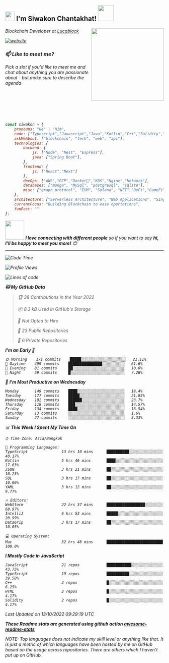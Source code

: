 <h2><img src="https://emojis.slackmojis.com/emojis/images/1531849430/4246/blob-sunglasses.gif?1531849430" width="30"/> I'm Siwakon Chantakhat! <img src="https://media.giphy.com/media/12oufCB0MyZ1Go/giphy.gif" width="50"></h2>
<img align='right' src="https://media.giphy.com/media/M9gbBd9nbDrOTu1Mqx/giphy.gif" width="230">
<p><em>Blockchain Developer at <a href="https://www.lucablock.io/">Lucablock

[![website](https://img.shields.io/badge/Website-46a2f1.svg?&style=flat-square&logo=Google-Chrome&logoColor=white&link=https://anmolsingh.me/)](https://siwakon.dev)


### 📫 Like to meet me?

Pick a slot if you'd like to meet me and chat about anything you are passionate about - but make sure to describe the agenda
<br />
<br />
<br />
<br />
<br />
<br />
<br />
```javascript
const siwakon = {
    pronouns: "He" | "Him",
    code: ["Typescript","Javascript","Java","Kotlin","C++","Solidity","Python","SQL"],
    askMeAbout: ["blockchain", "tech", "web", "api"],
    technologies: {
        backend: {
            js: ["Node", "Nest", "Express"],
            java: ["Spring Boot"],
        },
        frontend: {
            js: ["React","Next"]
        },
        devOps: ["AWS","GCP","Docker🐳","K8S","Nginx","Network"],
        databases: ["mongo", "MySql", "postgresql", "sqlite"],
        misc: ["graph protocol", "EVM", "Solana", "NFT","DeFi","GameFi"]
    },
    architecture: ["Serverless Architecture", "Web Applications", "Single Page Applications", "Backend Development"],
    currentFocus: "Building Blockchain to ease opertations",
    funFact: ""
};
```

<img src="https://media.giphy.com/media/LnQjpWaON8nhr21vNW/giphy.gif" width="60"> <em><b>I love connecting with different people</b> so if you want to say <b>hi, I'll be happy to meet you more!</b> 😊</em>

---
<!--START_SECTION:waka-->
![Code Time](http://img.shields.io/badge/Code%20Time-553%20hrs%2023%20mins-blue)

![Profile Views](http://img.shields.io/badge/Profile%20Views-0-blue)

![Lines of code](https://img.shields.io/badge/From%20Hello%20World%20I%27ve%20Written--4%20Million%20lines%20of%20code-blue)

**🐱 My GitHub Data** 

> 🏆 38 Contributions in the Year 2022
 > 
> 📦 8.3 kB Used in GitHub's Storage 
 > 
> 🚫 Not Opted to Hire
 > 
> 📜 23 Public Repositories 
 > 
> 🔑 6 Private Repositories  
 > 
**I'm an Early 🐤** 

```text
🌞 Morning    171 commits    █████░░░░░░░░░░░░░░░░░░░░   21.11% 
🌆 Daytime    499 commits    ███████████████░░░░░░░░░░   61.6% 
🌃 Evening    81 commits     ██░░░░░░░░░░░░░░░░░░░░░░░   10.0% 
🌙 Night      59 commits     █░░░░░░░░░░░░░░░░░░░░░░░░   7.28%

```
📅 **I'm Most Productive on Wednesday** 

```text
Monday       149 commits    ████░░░░░░░░░░░░░░░░░░░░░   18.4% 
Tuesday      177 commits    █████░░░░░░░░░░░░░░░░░░░░   21.85% 
Wednesday    192 commits    ██████░░░░░░░░░░░░░░░░░░░   23.7% 
Thursday     118 commits    ███░░░░░░░░░░░░░░░░░░░░░░   14.57% 
Friday       134 commits    ████░░░░░░░░░░░░░░░░░░░░░   16.54% 
Saturday     13 commits     ░░░░░░░░░░░░░░░░░░░░░░░░░   1.6% 
Sunday       27 commits     ░░░░░░░░░░░░░░░░░░░░░░░░░   3.33%

```


📊 **This Week I Spent My Time On** 

```text
⌚︎ Time Zone: Asia/Bangkok

💬 Programming Languages: 
TypeScript               13 hrs 10 mins      ██████████░░░░░░░░░░░░░░░   40.17% 
Kotlin                   5 hrs 46 mins       ████░░░░░░░░░░░░░░░░░░░░░   17.63% 
JSON                     3 hrs 21 mins       ██░░░░░░░░░░░░░░░░░░░░░░░   10.23% 
SQL                      3 hrs 17 mins       ██░░░░░░░░░░░░░░░░░░░░░░░   10.06% 
YAML                     3 hrs 12 mins       ██░░░░░░░░░░░░░░░░░░░░░░░   9.77%

🔥 Editors: 
WebStorm                 22 hrs 37 mins      █████████████████░░░░░░░░   68.97% 
IntelliJ                 6 hrs 53 mins       █████░░░░░░░░░░░░░░░░░░░░   20.99% 
DataGrip                 3 hrs 17 mins       ██░░░░░░░░░░░░░░░░░░░░░░░   10.05%

💻 Operating System: 
Mac                      32 hrs 48 mins      █████████████████████████   100.0%

```

**I Mostly Code in JavaScript** 

```text
JavaScript               21 repos            ███████████░░░░░░░░░░░░░░   43.75% 
TypeScript               19 repos            ██████████░░░░░░░░░░░░░░░   39.58% 
C++                      3 repos             █░░░░░░░░░░░░░░░░░░░░░░░░   6.25% 
HTML                     2 repos             █░░░░░░░░░░░░░░░░░░░░░░░░   4.17% 
Solidity                 2 repos             █░░░░░░░░░░░░░░░░░░░░░░░░   4.17%

```



 Last Updated on 13/10/2022 09:29:19 UTC
<!--END_SECTION:waka-->

**These Readme stats are generated using github action [awesome-readme-stats](https://github.com/anmol098/waka-readme-stats)**

NOTE: Top languages does not indicate my skill level or anything like that. It is just a metric of which languages have been hosted by me on GitHub based on the usage across repositories. There are others which I haven't put up on GitHub.
<!--stackedit_data:
eyJoaXN0b3J5IjpbMTI2NjU1ODI4OCwtMTU1MDQ0NTAwOSwtMT
YyMTcyNTA5XX0=
-->
